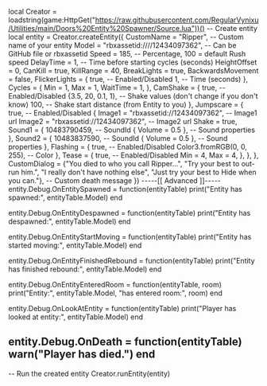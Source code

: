 local Creator = loadstring(game:HttpGet("https://raw.githubusercontent.com/RegularVynixu/Utilities/main/Doors%20Entity%20Spawner/Source.lua"))() 
-- Create entity
local entity = Creator.createEntity({
    CustomName = "Ripper", -- Custom name of your entity
    Model = "rbxassetid:////12434097362", -- Can be GitHub file or rbxassetid
    Speed = 185, -- Percentage, 100 = default Rush speed
    DelayTime = 1, -- Time before starting cycles (seconds)
    HeightOffset = 0,
    CanKill = true,
    KillRange = 40,
    BreakLights = true,
    BackwardsMovement = false,
    FlickerLights = {
        true, -- Enabled/Disabled
        1, -- Time (seconds)
    },
    Cycles = {
        Min = 1,
        Max = 1,
        WaitTime = 1,
    },
    CamShake = {
        true, -- Enabled/Disabled
        {3.5, 20, 0.1, 1}, -- Shake values (don't change if you don't know)
        100, -- Shake start distance (from Entity to you)
    },
    Jumpscare = {
        true, -- Enabled/Disabled
        {
            Image1 = "rbxassetid://12434097362", -- Image1 url
            Image2 = "rbxassetid://12434097362", -- Image2 url
            Shake = true,
            Sound1 = {
                10483790459, -- SoundId
                { Volume = 0.5 }, -- Sound properties
            },
            Sound2 = {
                10483837590, -- SoundId
                { Volume = 0.5 }, -- Sound properties
            },
            Flashing = {
                true, -- Enabled/Disabled
                Color3.fromRGB(0, 0, 255), -- Color
            },
            Tease = {
                true, -- Enabled/Disabled
                Min = 4,
                Max = 4,
            },
        },
    },
    CustomDialog = {"You died to who you call Ripper...", "Try your best to out-run him.", "I really don't have nothing else", "Just try your best to Hide when you can."}, -- Custom death message
                })
-----[[ Advanced ]]-----
entity.Debug.OnEntitySpawned = function(entityTable)
    print("Entity has spawned:", entityTable.Model)
end

entity.Debug.OnEntityDespawned = function(entityTable)
    print("Entity has despawned:", entityTable.Model)
end

entity.Debug.OnEntityStartMoving = function(entityTable)
    print("Entity has started moving:", entityTable.Model)
end

entity.Debug.OnEntityFinishedRebound = function(entityTable)
    print("Entity has finished rebound:", entityTable.Model)
end

entity.Debug.OnEntityEnteredRoom = function(entityTable, room)
    print("Entity:", entityTable.Model, "has entered room:", room)
end

entity.Debug.OnLookAtEntity = function(entityTable)
    print("Player has looked at entity:", entityTable.Model)
end

entity.Debug.OnDeath = function(entityTable)
    warn("Player has died.")
end
------------------------

-- Run the created entity
Creator.runEntity(entity)
